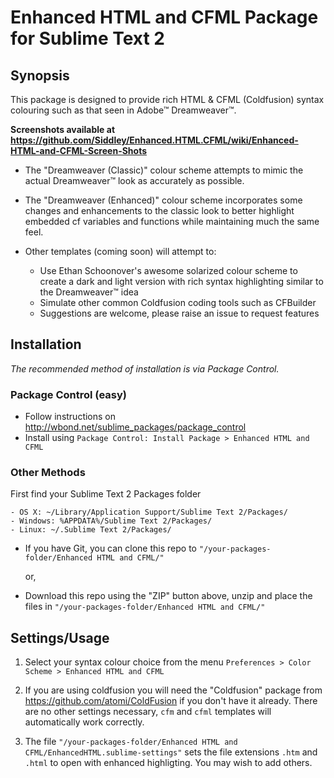 # Enhanced HTML and CFML Package for Sublime Text 2

## Synopsis

This package is designed to provide rich HTML & CFML (Coldfusion) syntax colouring such as that seen in 
Adobe™ Dreamweaver™.

**Screenshots available at https://github.com/Siddley/Enhanced.HTML.CFML/wiki/Enhanced-HTML-and-CFML-Screen-Shots**

 * The "Dreamweaver (Classic)" colour scheme attempts to mimic the actual Dreamweaver™ look as accurately as possible.

 * The "Dreamweaver (Enhanced)" colour scheme incorporates some changes and enhancements to the classic look to better 
   highlight embedded cf variables and functions while maintaining much the same feel.

 * Other templates (coming soon) will attempt to: 
   * Use Ethan Schoonover's awesome solarized colour scheme to create a 
     dark and light version with rich syntax highlighting similar to the Dreamweaver™ idea
   * Simulate other common Coldfusion coding tools such as CFBuilder
   * Suggestions are welcome, please raise an issue to request features


## Installation  
  
  
_The recommended method of installation is via Package Control._

### Package Control (easy)

- Follow instructions on http://wbond.net/sublime_packages/package_control  
- Install using `Package Control: Install Package > Enhanced HTML and CFML`

### Other Methods

 First find your Sublime Text 2 Packages folder  

    - OS X: ~/Library/Application Support/Sublime Text 2/Packages/
    - Windows: %APPDATA%/Sublime Text 2/Packages/
    - Linux: ~/.Sublime Text 2/Packages/  

- If you have Git, you can clone this repo to `"/your-packages-folder/Enhanced HTML and CFML/"`

    or,

- Download this repo using the "ZIP" button above, unzip and place the files in `"/your-packages-folder/Enhanced HTML and CFML/"`


## Settings/Usage

1. Select your syntax colour choice from the menu `Preferences > Color Scheme > Enhanced HTML and CFML`

2. If you are using coldfusion you will need the "Coldfusion" package from https://github.com/atomi/ColdFusion if you don't have it already. There are no other settings necessary, `cfm` and `cfml` templates will automatically work correctly.

3. The file `"/your-packages-folder/Enhanced HTML and CFML/EnhancedHTML.sublime-settings"` sets the file extensions `.htm` and `.html` to open with enhanced highligting. You may wish to add others.


